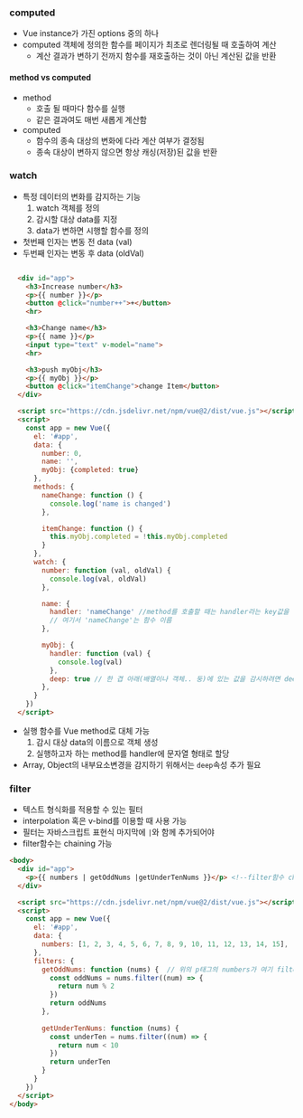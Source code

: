 ### computed
- Vue instance가 가진 options 중의 하나
- computed 객체에 정의한 함수를 페이지가 최초로 렌더링될 때 호출하여 계산
    - 계산 결과가 변하기 전까지 함수를 재호출하는 것이 아닌 계산된 값을 반환

#### method vs computed
- method 
    - 호출 될 때마다 함수를 실행
    - 같은 결과여도 매번 새롭게 계산함
- computed
    - 함수의 종속 대상의 변화에 다라 계산 여부가 결정됨
    - 종속 대상이 변하지 않으면 항상 캐싱(저장)된 값을 반환

### watch
- 특정 데이터의 변화를 감지하는 기능
    1. watch 객체를 정의
    2. 감시할 대상 data를 지정
    3. data가 변하면 시행할 함수를 정의
- 첫번째 인자는 변동 전 data (val)
- 두번째 인자는 변동 후 data (oldVal)
```html

  <div id="app">
    <h3>Increase number</h3>
    <p>{{ number }}</p>
    <button @click="number++">+</button>
    <hr>

    <h3>Change name</h3>
    <p>{{ name }}</p>
    <input type="text" v-model="name">
    <hr>

    <h3>push myObj</h3>
    <p>{{ myObj }}</p>
    <button @click="itemChange">change Item</button>
  </div>

  <script src="https://cdn.jsdelivr.net/npm/vue@2/dist/vue.js"></script>
  <script>
    const app = new Vue({
      el: '#app',
      data: {
        number: 0,
        name: '',
        myObj: {completed: true}
      },
      methods: {
        nameChange: function () {
          console.log('name is changed')
        },

        itemChange: function () {
          this.myObj.completed = !this.myObj.completed
        }
      },
      watch: {
        number: function (val, oldVal) {
          console.log(val, oldVal)
        },

        name: {
          handler: 'nameChange' //method를 호출할 때는 handler라는 key값을 사용하여야 함. 
          // 여기서 'nameChange'는 함수 이름
        },

        myObj: {
          handler: function (val) {
            console.log(val)
          },
          deep: true // 한 겹 아래(배열이나 객체.. 둥)에 있는 값을 감시하려면 deep:true라는 옵션을 넣어줘야 watch할 수 있음 (depth가 하나 더 깊기 때문)
        },
      }
    })
  </script>
```
- 실행 함수를 Vue method로 대체 가능
    1. 감시 대상 data의 이름으로 객체 생성
    2. 실행하고자 하는 method를 handler에 문자열 형태로 할당
- Array, Object의 내부요소변경을 감지하기 위해서는 `deep`속성 추가 필요

### filter 
- 텍스트 형식화를 적용할 수 있는 필터
- interpolation 혹은 v-bind를 이용할 때 사용 가능
- 필터는 자바스크립트 표현식 마지막에 `|`와 함께 추가되어야
- filter함수는 chaining 가능

```html
<body>
  <div id="app">
    <p>{{ numbers | getOddNums |getUnderTenNums }}</p> <!--filter함수 chaining가능-->
  </div>

  <script src="https://cdn.jsdelivr.net/npm/vue@2/dist/vue.js"></script>
  <script>
    const app = new Vue({
      el: '#app',
      data: {
        numbers: [1, 2, 3, 4, 5, 6, 7, 8, 9, 10, 11, 12, 13, 14, 15],
      },
      filters: {
        getOddNums: function (nums) {  // 위의 p태그의 numbers가 여기 filter 함수의 nums인자로 들어옴
          const oddNums = nums.filter((num) => {
            return num % 2
          })
          return oddNums
        },
        
        getUnderTenNums: function (nums) {
          const underTen = nums.filter((num) => {
            return num < 10
          })
          return underTen
        }
      }
    })
  </script>
</body>
```